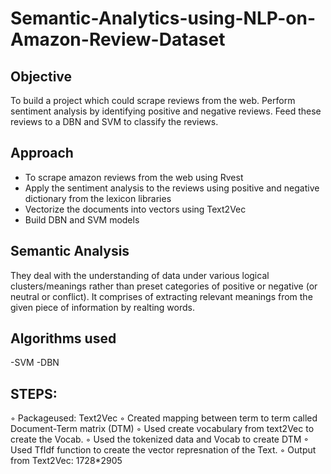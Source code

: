 # Semantic-Analytics-using-NLP-on-Amazon-Review-Dataset

## Objective 

To build a project which could scrape reviews from the web. Perform sentiment analysis by identifying positive and negative reviews. Feed these reviews to a DBN and SVM to classify the reviews.


## Approach

- To scrape amazon reviews from the web using Rvest
- Apply the sentiment analysis to the reviews using positive and negative dictionary from the lexicon libraries
- Vectorize the documents into vectors using Text2Vec
- Build DBN and SVM models

## Semantic Analysis

They deal with the understanding of data under various logical clusters/meanings rather than preset categories of positive or negative (or neutral or conflict). It comprises of extracting relevant meanings from the given piece of information by realting words.



## Algorithms used 

-SVM
-DBN


## STEPS: 

◦	Packageused:  Text2Vec
◦	Created mapping between term to term called Document-Term matrix (DTM)
◦	Used create vocabulary from text2Vec to create the Vocab.
◦	Used the tokenized data and Vocab to create DTM
◦	Used TfIdf function to create the vector represnation of the Text.
◦	Output from Text2Vec: 1728*2905

